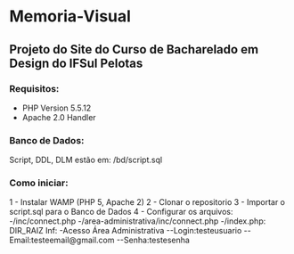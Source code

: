 # Memoria-Visual

<h2> Projeto do Site do Curso de Bacharelado em Design do IFSul Pelotas </h2>

<h3> Requisitos:</h3>
<ul>
<li>PHP Version 5.5.12</li>
<li>Apache 2.0 Handler</li>
</ul>

<h3>Banco de Dados:</h3>
Script, DDL, DLM estão em: /bd/script.sql

<h3>Como iniciar:</h3>
1 - Instalar WAMP (PHP 5, Apache 2)
2 - Clonar o repositorio
3 - Importar o script.sql para o Banco de Dados
4 - Configurar os arquivos:
-/inc/connect.php
-/area-administrativa/inc/connect.php
-/index.php:  DIR_RAIZ
Inf:
-Acesso Área Administrativa 
--Login:testeusuario
--Email:testeemail@gmail.com
--Senha:testesenha
